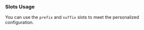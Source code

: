 ### Slots Usage

You can use the `prefix` and `suffix` slots to meet the personalized configuration.
